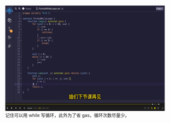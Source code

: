 <img src='./img/2022-05-13-11-29-26.png' height=333px></img>      
记住可以用 while 写循环，此外为了省 gas，循环次数尽量少。  
